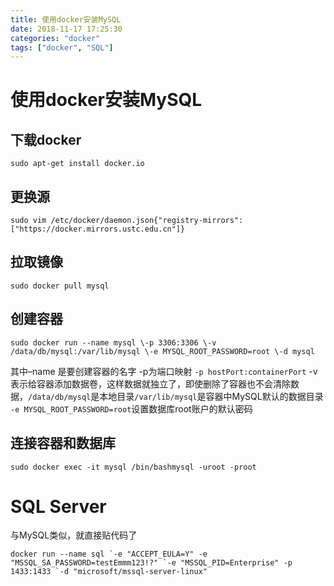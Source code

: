 ```yaml
---
title: 使用docker安装MySQL
date: 2018-11-17 17:25:30
categories: "docker"
tags: ["docker", "SQL"]
---
```

# 使用docker安装MySQL
## 下载docker
```
sudo apt-get install docker.io
```
## 更换源
```
sudo vim /etc/docker/daemon.json{"registry-mirrors": ["https://docker.mirrors.ustc.edu.cn"]}
```
## 拉取镜像
```
sudo docker pull mysql
```
## 创建容器
```
sudo docker run --name mysql \-p 3306:3306 \-v /data/db/mysql:/var/lib/mysql \-e MYSQL_ROOT_PASSWORD=root \-d mysql
```
其中–name 是要创建容器的名字
-p为端口映射 `-p hostPort:containerPort`
-v表示给容器添加数据卷，这样数据就独立了，即使删除了容器也不会清除数据，`/data/db/mysql`是本地目录`/var/lib/mysql`是容器中MySQL默认的数据目录
`-e MYSQL_ROOT_PASSWORD=root`设置数据库root账户的默认密码

## 连接容器和数据库
```
sudo docker exec -it mysql /bin/bashmysql -uroot -proot
```
# SQL Server
与MySQL类似，就直接贴代码了
```
docker run --name sql `-e "ACCEPT_EULA=Y" -e "MSSQL_SA_PASSWORD=testEmmm123!?" `-e "MSSQL_PID=Enterprise" -p 1433:1433 `-d "microsoft/mssql-server-linux"
```